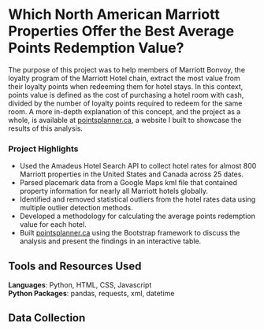 # Which North American Marriott Properties Offer the Best Average Points Redemption Value?

The purpose of this project was to help members of Marriott Bonvoy, the loyalty program of the Marriott Hotel chain, extract the most value from their loyalty points when redeeming them for hotel stays. In this context, points value is defined as the cost of purchasing a hotel room with cash, divided by the number of loyalty points required to redeem for the same room. A more in-depth explanation of this concept, and the project as a whole, is available at [pointsplanner.ca](pointsplanner.ca), a website I built to showcase the results of this analysis.

### Project Highlights
  * Used the Amadeus Hotel Search API to collect hotel rates for almost 800 Marriott properties in the United States and Canada across 25 dates.
  * Parsed placemark data from a Google Maps kml file that contained property information for nearly all Marriott hotels globally.
  * Identified and removed statistical outliers from the hotel rates data using multiple outlier detection methods.
  * Developed a methodology for calculating the average points redemption value for each hotel.
  * Built [pointsplanner.ca](pointsplanner.ca) using the Bootstrap framework to discuss the analysis and present the findings in an interactive table.

## Tools and Resources Used
**Languages**: Python, HTML, CSS, Javascript  
**Python Packages**: pandas, requests, xml, datetime  

## Data Collection  

 
